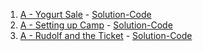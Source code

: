 1. [A - Yogurt Sale](https://codeforces.com/contest/1955/problem/A) - [Solution-Code](https://codeforces.com/contest/1955/submission/257508405)
2. [A - Setting up Camp](https://codeforces.com/contest/1945/problem/A) - [Solution-Code](https://codeforces.com/contest/1945/submission/257513755)
3. [A - Rudolf and the Ticket](https://codeforces.com/contest/1941/problem/A) - [Solution-Code](https://codeforces.com/contest/1955/submission/257508405)
